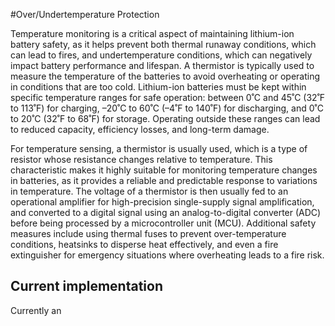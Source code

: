 #Over/Undertemperature Protection

Temperature monitoring is a critical aspect of maintaining lithium-ion battery safety, as it helps prevent both thermal runaway conditions, which can lead to fires, and undertemperature conditions, which can negatively impact battery performance and lifespan. A thermistor is typically used to measure the temperature of the batteries to avoid overheating or operating in conditions that are too cold. Lithium-ion batteries must be kept within specific temperature ranges for safe operation: between 0˚C and 45˚C (32˚F to 113˚F) for charging, –20˚C to 60˚C (–4˚F to 140˚F) for discharging, and 0˚C to 20˚C (32˚F to 68˚F) for storage. Operating outside these ranges can lead to reduced capacity, efficiency losses, and long-term damage.

For temperature sensing, a thermistor is usually used, which is a type of resistor whose resistance changes relative to temperature. This characteristic makes it highly suitable for monitoring temperature changes in batteries, as it provides a reliable and predictable response to variations in temperature. The voltage of a thermistor is then usually fed to an operational amplifier for high-precision single-supply signal amplification, and converted to a digital signal using an analog-to-digital converter (ADC) before being processed by a microcontroller unit (MCU). Additional safety measures include using thermal fuses to prevent over-temperature conditions, heatsinks to disperse heat effectively, and even a fire extinguisher for emergency situations where overheating leads to a fire risk.

## Current implementation
Currently an 
